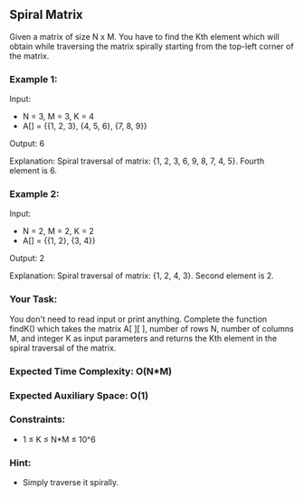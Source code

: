 ## Spiral Matrix

Given a matrix of size N x M. You have to find the Kth element which will obtain while traversing the matrix spirally starting from the top-left corner of the matrix.

### Example 1:

Input:
- N = 3, M = 3, K = 4
- A[] = {{1, 2, 3}, {4, 5, 6}, {7, 8, 9}}

Output: 6

Explanation: Spiral traversal of matrix: {1, 2, 3, 6, 9, 8, 7, 4, 5}. Fourth element is 6.

### Example 2:

Input:
- N = 2, M = 2, K = 2
- A[] = {{1, 2}, {3, 4}}

Output: 2

Explanation: Spiral traversal of matrix: {1, 2, 4, 3}. Second element is 2.

### Your Task:  
You don't need to read input or print anything. Complete the function findK() which takes the matrix A[ ][ ], number of rows N, number of columns M, and integer K as input parameters and returns the Kth element in the spiral traversal of the matrix.

### Expected Time Complexity: O(N*M)
### Expected Auxiliary Space: O(1)

### Constraints:
- 1 ≤ K ≤ N*M ≤ 10^6

### Hint:
- Simply traverse it spirally.
